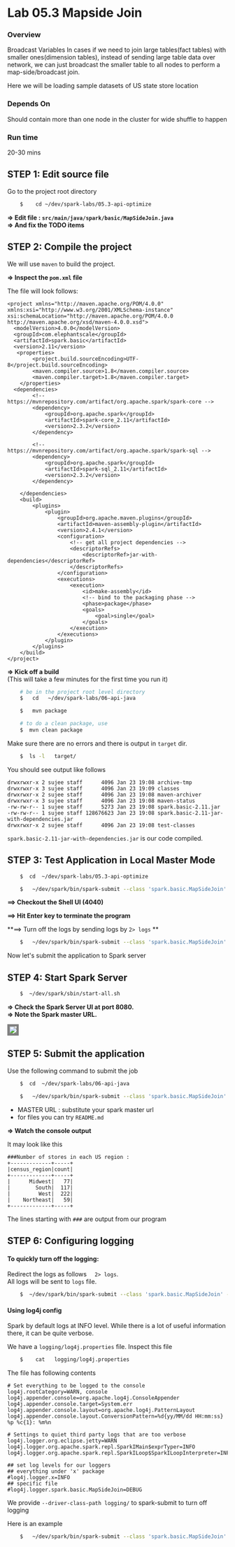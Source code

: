 

Lab 05.3 Mapside Join
=========================================================

### Overview
Broadcast Variables 
	 In cases if we need to join large tables(fact tables) with smaller ones(dimension tables),
instead of sending large table data over network, we can just broadcast the smaller table to all nodes to perform a map-side/broadcast join.

 Here we will be loading sample datasets of US state store location
 
### Depends On
 Should contain more than one node in the cluster for wide shuffle to happen

### Run time
20-30 mins


## STEP 1: Edit source file

Go to the project root directory

```bash
    $    cd ~/dev/spark-labs/05.3-api-optimize
```


**=> Edit file : `src/main/java/spark/basic/MapSideJoin.java`**  
**=> And fix the TODO items**



## STEP 2: Compile the project

We will use `maven` to build the project.  

**=> Inspect the `pom.xml` file**

The file will look follows:

``````
<project xmlns="http://maven.apache.org/POM/4.0.0" xmlns:xsi="http://www.w3.org/2001/XMLSchema-instance" xsi:schemaLocation="http://maven.apache.org/POM/4.0.0 http://maven.apache.org/xsd/maven-4.0.0.xsd">
  <modelVersion>4.0.0</modelVersion>
  <groupId>com.elephantscale</groupId>
  <artifactId>spark.basic</artifactId>
  <version>2.11</version>
   <properties>
		<project.build.sourceEncoding>UTF-8</project.build.sourceEncoding>
		<maven.compiler.source>1.8</maven.compiler.source>
		<maven.compiler.target>1.8</maven.compiler.target>
	</properties>
  <dependencies>
		<!-- https://mvnrepository.com/artifact/org.apache.spark/spark-core -->
		<dependency>
			<groupId>org.apache.spark</groupId>
			<artifactId>spark-core_2.11</artifactId>
			<version>2.3.2</version>
		</dependency>

		<!-- https://mvnrepository.com/artifact/org.apache.spark/spark-sql -->
		<dependency>
			<groupId>org.apache.spark</groupId>
			<artifactId>spark-sql_2.11</artifactId>
			<version>2.3.2</version>
		</dependency>

	</dependencies>
	<build>
		<plugins>
			<plugin>
				<groupId>org.apache.maven.plugins</groupId>
				<artifactId>maven-assembly-plugin</artifactId>
				<version>2.4.1</version>
				<configuration>
					<!-- get all project dependencies -->
					<descriptorRefs>
						<descriptorRef>jar-with-dependencies</descriptorRef>
					</descriptorRefs>
				</configuration>
				<executions>
					<execution>
						<id>make-assembly</id>
						<!-- bind to the packaging phase -->
						<phase>package</phase>
						<goals>
							<goal>single</goal>
						</goals>
					</execution>
				</executions>
			</plugin>
		</plugins>
	</build>
</project>
````````

**=> Kick off a build**  
(This will take a few minutes for the first time you run it)

```bash
    # be in the project root level directory
    $   cd   ~/dev/spark-labs/06-api-java

    $   mvn package

    # to do a clean package, use
    $  mvn clean package
```

Make sure there are no errors and there is output in `target` dir.

```bash
    $  ls -l   target/
```

You should see output like follows

````console
drwxrwxr-x 2 sujee staff      4096 Jan 23 19:08 archive-tmp
drwxrwxr-x 3 sujee staff      4096 Jan 23 19:09 classes
drwxrwxr-x 2 sujee staff      4096 Jan 23 19:08 maven-archiver
drwxrwxr-x 3 sujee staff      4096 Jan 23 19:08 maven-status
-rw-rw-r-- 1 sujee staff      5273 Jan 23 19:08 spark.basic-2.11.jar
-rw-rw-r-- 1 sujee staff 128676623 Jan 23 19:08 spark.basic-2.11-jar-with-dependencies.jar
drwxrwxr-x 2 sujee staff      4096 Jan 23 19:08 test-classes
````
`spark.basic-2.11-jar-with-dependencies.jar`  is our code compiled.


## STEP 3: Test Application in Local Master Mode

```bash
    $  cd  ~/dev/spark-labs/05.3-api-optimize

    $   ~/dev/spark/bin/spark-submit --class 'spark.basic.MapSideJoin' --master local[*]  target/spark.basic-2.11-jar-with-dependencies.jar
```

**==> Checkout the Shell UI (4040)**   

**==> Hit Enter key to terminate the program**

**==> Turn off the logs by sending logs by `2> logs` **   

```bash
    $   ~/dev/spark/bin/spark-submit --class 'spark.basic.MapSideJoin' --master local[*]  target/spark.basic-2.11-jar-with-dependencies.jar  2> logs
```


Now let's submit the application to Spark server

## STEP 4: Start Spark Server

```bash
    $  ~/dev/spark/sbin/start-all.sh
```

**=> Check the Spark Server UI at port 8080.**  
**=> Note the Spark master URL.**  

<img src="../assets/images/4.1b.png" style="border: 5px solid grey; max-width:100%;"/>


## STEP 5: Submit the application

Use the following command to submit the job

```bash
    $  cd  ~/dev/spark-labs/06-api-java

    $   ~/dev/spark/bin/spark-submit --class 'spark.basic.MapSideJoin' --master MASTER_URL  target/spark.basic-2.11-jar-with-dependencies.jar 2>logs
```

* MASTER URL : substitute your spark master url
* for files you can try `README.md`

**=> Watch the console output**

It may look like this

```console
###Number of stores in each US region :
+-------------+-----+
|census_region|count|
+-------------+-----+
|      Midwest|   77|
|        South|  117|
|         West|  222|
|    Northeast|   59|
+-------------+-----+

```
The lines starting with `###` are output from our program


## STEP 6:  Configuring logging

#### To quickly turn off the logging:
Redirect the logs as follows `  2> logs`.   
All logs will be sent to `logs` file.  
```bash
    $  ~/dev/spark/bin/spark-submit --class 'spark.basic.MapSideJoin' --master MASTER_URL  target/spark.basic-2.11-jar-with-dependencies.jar 2>  logs
```

#### Using log4j config
Spark by default logs at INFO level.  While there is a lot of useful information there, it can be quite verbose.

We have a `logging/log4j.properties` file.  Inspect this file

```bash
    $    cat   logging/log4j.properties
```


The file has following contents

```
# Set everything to be logged to the console
log4j.rootCategory=WARN, console
log4j.appender.console=org.apache.log4j.ConsoleAppender
log4j.appender.console.target=System.err
log4j.appender.console.layout=org.apache.log4j.PatternLayout
log4j.appender.console.layout.ConversionPattern=%d{yy/MM/dd HH:mm:ss} %p %c{1}: %m%n

# Settings to quiet third party logs that are too verbose
log4j.logger.org.eclipse.jetty=WARN
log4j.logger.org.apache.spark.repl.SparkIMain$exprTyper=INFO
log4j.logger.org.apache.spark.repl.SparkILoop$SparkILoopInterpreter=INFO

## set log levels for our loggers
## everything under 'x' package
#log4j.logger.x=INFO
## specific file
#log4j.logger.spark.basic.MapSideJoin=DEBUG
```



We provide `--driver-class-path logging/`  to spark-submit to turn off logging

Here is an example

```bash
    $   ~/dev/spark/bin/spark-submit --class 'spark.basic.MapSideJoin' --master local[*]  --driver-class-path logging/  target/spark.basic-2.11-jar-with-dependencies.jar   
```
